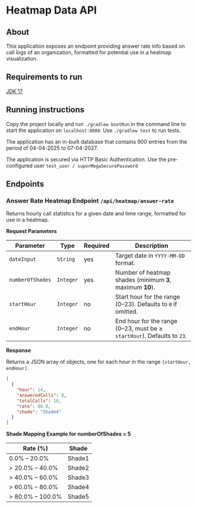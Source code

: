 # Heatmap Data API

## About
This application exposes an endpoint providing answer rate info based on call logs of an organization, formatted for potential use in a heatmap visualization.

## Requirements to run
[JDK 17](https://jdk.java.net/17/)

## Running instructions
Copy the project locally and run `./gradlew bootRun` in the command line to start the application on `localhost:8080`.
Use `./gradlew test` to run tests.

The application has an in-built database that contains 900 entries from the period of 04-04-2025 to 07-04-2027.

The application is secured via HTTP Basic Authentication. Use the pre-configured user `test_user / superMegaSecurePassword`

## Endpoints
### Answer Rate Heatmap Endpoint `/api/heatmap/answer-rate`
Returns hourly call statistics for a given date and time range, formatted for use in a heatmap.

**Request Parameters**

| Parameter        | Type      | Required | Description                                                                 |
|------------------|-----------|----------|-----------------------------------------------------------------------------|
| `dateInput`      | `String`  | yes      | Target date in `YYYY-MM-DD` format.                                        |
| `numberOfShades` | `Integer` | yes      | Number of heatmap shades (minimum **3**, maximum **10**).                  |
| `startHour`      | `Integer` | no       | Start hour for the range (0–23). Defaults to `0` if omitted.               |
| `endHour`        | `Integer` | no       | End hour for the range (0–23, must be ≥ `startHour`). Defaults to `23`.    |

**Response**

Returns a JSON array of objects, one for each hour in the range `[startHour, endHour]`.

```json
[
  {
    "hour": 14,
    "answeredCalls": 8,
    "totalCalls": 10,
    "rate": 80.0,
    "shade": "Shade4"
  }
]
```

**Shade Mapping Example for numberOfShades = 5**

| Rate (%)         | Shade   |
|------------------|---------|
| 0.0% – 20.0%     | Shade1  |
| > 20.0% – 40.0%  | Shade2  |
| > 40.0% – 60.0%  | Shade3  |
| > 60.0% – 80.0%  | Shade4  |
| > 80.0% – 100.0% | Shade5  |

